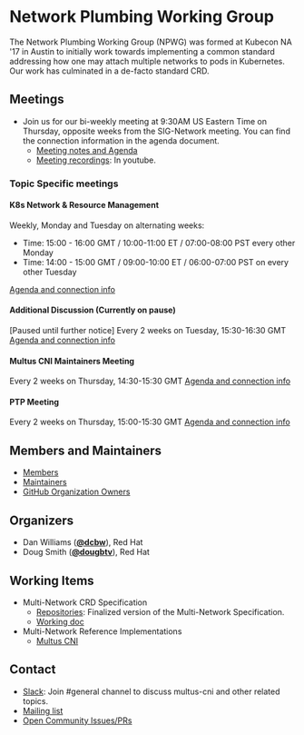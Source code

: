 # Network Plumbing Working Group

The Network Plumbing Working Group (NPWG) was formed at Kubecon NA '17 in Austin to initially work towards implementing 
a common standard addressing how one may attach multiple networks to pods in Kubernetes. Our work has culminated in a 
de-facto standard CRD.

## Meetings

* Join us for our bi-weekly meeting at 9:30AM US Eastern Time on Thursday, opposite weeks from the SIG-Network meeting. You can find the connection information in the agenda document.
  * [Meeting notes and Agenda](https://docs.google.com/document/d/1oE93V3SgOGWJ4O1zeD1UmpeToa0ZiiO6LqRAmZBPFWM/edit)
  * [Meeting recordings](https://www.youtube.com/results?sp=CAI%253D&search_query=network+plumbing+wg): In youtube.

### Topic Specific meetings

#### K8s Network & Resource Management

Weekly, Monday and Tuesday on alternating weeks:

- Time: 15:00 - 16:00 GMT / 10:00-11:00 ET /  07:00-08:00 PST  every other Monday
- Time: 14:00 - 15:00 GMT / 09:00-10:00 ET /  06:00-07:00 PST on every other Tuesday

[Agenda and connection info](https://docs.google.com/document/d/1sJQMHbxZdeYJPgAWK1aSt6yzZ4K_8es7woVIrwinVwI/edit#)

#### Additional Discussion (Currently on pause)

[Paused until further notice] Every 2 weeks on Tuesday, 15:30-16:30 GMT
[Agenda and connection info](https://www.google.com/url?q=https://docs.google.com/document/d/129FUXBHvKMOVwsvjgYzZX4CorsN_uJwHTdo8DXs1Tpk/edit%23&sa=D&source=calendar&ust=1607275227216000&usg=AOvVaw1FEnxaPipTtJRA0Db_m-OE)

#### Multus CNI Maintainers Meeting

Every 2 weeks on Thursday, 14:30-15:30 GMT
[Agenda and connection info](https://www.google.com/url?q=https://docs.google.com/document/d/17-vkuoObBFBb6feXNA7tjTaKr-rs8ea0VTnqvlEdCv8/edit%23&sa=D&source=calendar&ust=1607275227216000&usg=AOvVaw39f1xzq2JtmpQUf5KEaZ5d)

#### PTP Meeting

Every 2 weeks on Thursday, 15:00-15:30 GMT
[Agenda and connection info](https://docs.google.com/document/d/1uE4U2-6_cAqxX6ZUndhvRGs5g1s2h4KntmRaOQ2y4T4/edit?usp=sharing)

## Members and Maintainers

* [Members](MEMBERS.md)
* [Maintainers](MAINTAINERS.md)
* [GitHub Organization Owners](OWNERS.md)

## Organizers

* Dan Williams (**[@dcbw](https://github.com/dcbw)**), Red Hat
* Doug Smith (**[@dougbtv](https://github.com/dougbtv)**), Red Hat

## Working Items

* Multi-Network CRD Specification
  * [Repositories](https://github.com/k8snetworkplumbingwg/multi-net-spec): Finalized version of the Multi-Network Specification.
  * [Working doc](https://docs.google.com/document/d/1Ny03h6IDVy_e_vmElOqR7UdTPAG_RNydhVE1Kx54kFQ/edit)
* Multi-Network Reference Implementations
  * [Multus CNI](http://multus-cni.io)

## Contact

* [Slack](https://join.slack.com/t/npwg-team/shared_invite/zt-1u2vmsn2b-tKdOokdPY73zn9B32JoAOg): Join #general channel to discuss multus-cni and other related topics.
* [Mailing list](https://groups.google.com/forum/#!forum/network-plumbing-working-group)
* [Open Community Issues/PRs](https://github.com/k8snetworkplumbingwg/community/issues)
